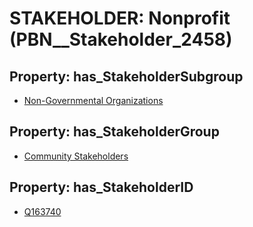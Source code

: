 # STAKEHOLDER: __Nonprofit__ (PBN__Stakeholder_2458)

## Property: has_StakeholderSubgroup

* [Non-Governmental Organizations](PBN__StakeholderSubgroup_126)

## Property: has_StakeholderGroup

* [Community Stakeholders](PBN__StakeholderGroup_8)

## Property: has_StakeholderID

* [Q163740](Q163740)

